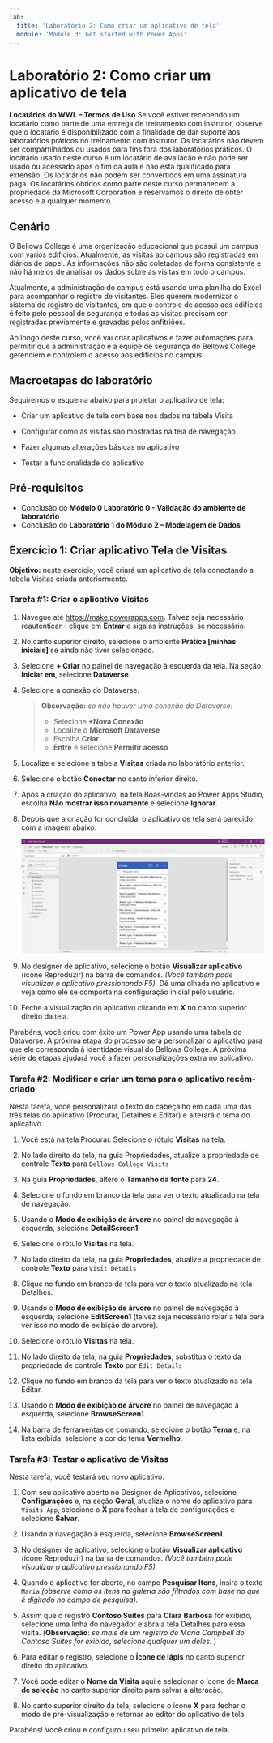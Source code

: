 ```yaml
---
lab:
  title: 'Laboratório 2: Como criar um aplicativo de tela'
  module: 'Module 3: Get started with Power Apps'
---
```


# Laboratório 2: Como criar um aplicativo de tela

**Locatários do WWL – Termos de Uso** Se você estiver recebendo um locatário como parte de uma entrega de treinamento com instrutor, observe que o locatário é disponibilizado com a finalidade de dar suporte aos laboratórios práticos no treinamento com instrutor. Os locatários não devem ser compartilhados ou usados para fins fora dos laboratórios práticos. O locatário usado neste curso é um locatário de avaliação e não pode ser usado ou acessado após o fim da aula e não está qualificado para extensão. Os locatários não podem ser convertidos em uma assinatura paga. Os locatários obtidos como parte deste curso permanecem a propriedade da Microsoft Corporation e reservamos o direito de obter acesso e a qualquer momento. 

## Cenário

O Bellows College é uma organização educacional que possui um campus com vários edifícios. Atualmente, as visitas ao campus são registradas em diários de papel. As informações não são coletadas de forma consistente e não há meios de analisar os dados sobre as visitas em todo o campus.

Atualmente, a administração do campus está usando uma planilha do Excel para acompanhar o registro de visitantes. Eles querem modernizar o sistema de registro de visitantes, em que o controle de acesso aos edifícios é feito pelo pessoal de segurança e todas as visitas precisam ser registradas previamente e gravadas pelos anfitriões.

Ao longo deste curso, você vai criar aplicativos e fazer automações para permitir que a administração e a equipe de segurança do Bellows College gerenciem e controlem o acesso aos edifícios no campus.


## Macroetapas do laboratório

Seguiremos o esquema abaixo para projetar o aplicativo de tela:

- Criar um aplicativo de tela com base nos dados na tabela Visita

- Configurar como as visitas são mostradas na tela de navegação

- Fazer algumas alterações básicas no aplicativo

- Testar a funcionalidade do aplicativo

## Pré-requisitos

- Conclusão do **Módulo 0 Laboratório 0 - Validação do ambiente de laboratório**
- Conclusão do **Laboratório 1 do Módulo 2 – Modelagem de Dados**


## Exercício 1: Criar aplicativo Tela de Visitas

**Objetivo:** neste exercício, você criará um aplicativo de tela conectando a tabela Visitas criada anteriormente.


### Tarefa \#1: Criar o aplicativo Visitas

1.  Navegue até <https://make.powerapps.com>. Talvez seja necessário reautenticar - clique em **Entrar** e siga as instruções, se necessário.

2.  No canto superior direito, selecione o ambiente **Prática [minhas iniciais]** se ainda não tiver selecionado.

3.  Selecione **+ Criar** no painel de navegação à esquerda da tela. Na seção **Iniciar em**, selecione **Dataverse**.

4.  Selecione a conexão do Dataverse.

    > **Observação:** *se não houver uma conexão do Dataverse:*
    > - Selecione **+Nova Conexão**
    > - Localize o **Microsoft Dataverse**
    > - Escolha **Criar**
    > - **Entre** e selecione **Permitir acesso**

5.  Localize e selecione a tabela **Visitas** criada no laboratório anterior.

6.  Selecione o botão **Conectar** no canto inferior direito.

7.  Após a criação do aplicativo, na tela Boas-vindas ao Power Apps Studio, escolha **Não mostrar isso novamente** e selecione **Ignorar**.

8.  Depois que a criação for concluída, o aplicativo de tela será parecido com a imagem abaixo:

    ![Aplicativo de tela criado com base nos dados de Visita.](media/2-canvas-app-from-data.png)

9.  No designer de aplicativo, selecione o botão **Visualizar aplicativo** (ícone Reproduzir) na barra de comandos. *(Você também pode visualizar o aplicativo pressionando F5).* Dê uma olhada no aplicativo e veja como ele se comporta na configuração inicial pelo usuário.

10. Feche a visualização do aplicativo clicando em **X** no canto superior direito da tela.

Parabéns, você criou com êxito um Power App usando uma tabela do Dataverse. A próxima etapa do processo será personalizar o aplicativo para que ele corresponda à identidade visual do Bellows College. A próxima série de etapas ajudará você a fazer personalizações extra no aplicativo.


### Tarefa \#2: Modificar e criar um tema para o aplicativo recém-criado

Nesta tarefa, você personalizará o texto do cabeçalho em cada uma das três telas do aplicativo (Procurar, Detalhes e Editar) e alterará o tema do aplicativo. 

1.  Você está na tela Procurar. Selecione o rótulo **Visitas** na tela.

1.  No lado direito da tela, na guia Propriedades, atualize a propriedade de controle **Texto** para `Bellows College Visits`

1.  Na guia **Propriedades**, altere o **Tamanho da fonte** para **24**. 

1.  Selecione o fundo em branco da tela para ver o texto atualizado na tela de navegação. 

1.  Usando o **Modo de exibição de árvore** no painel de navegação à esquerda, selecione **DetailScreen1**. 

1.  Selecione o rótulo **Visitas** na tela.

1.  No lado direito da tela, na guia **Propriedades**, atualize a propriedade de controle **Texto** para `Visit Details`

1.  Clique no fundo em branco da tela para ver o texto atualizado na tela Detalhes.

1.  Usando o **Modo de exibição de árvore** no painel de navegação à esquerda, selecione **EditScreen1** (talvez seja necessário rolar a tela para ver isso no modo de exibição de árvore).

1.  Selecione o rótulo **Visitas** na tela.

1.  No lado direito da tela, na guia **Propriedades**, substitua o texto da propriedade de controle **Texto** por `Edit Details`

1.  Clique no fundo em branco da tela para ver o texto atualizado na tela Editar.

1.  Usando o **Modo de exibição de árvore** no painel de navegação à esquerda, selecione **BrowseScreen1**.

1.  Na barra de ferramentas de comando, selecione o botão **Tema** e, na lista exibida, selecione a cor do tema **Vermelho**.


### Tarefa \#3: Testar o aplicativo de Visitas

Nesta tarefa, você testará seu novo aplicativo.

1.  Com seu aplicativo aberto no Designer de Aplicativos, selecione **Configurações** e, na seção **Geral**, atualize o nome do aplicativo para `Visits App`, selecione o **X** para fechar a tela de configurações e selecione **Salvar**.

2.  Usando a navegação à esquerda, selecione **BrowseScreen1**.

3.  No designer de aplicativo, selecione o botão **Visualizar aplicativo** (ícone Reproduzir) na barra de comandos. *(Você também pode visualizar o aplicativo pressionando F5).*

4.  Quando o aplicativo for aberto, no campo **Pesquisar Itens**, insira o texto `Maria`
     *(observe como os itens na galeria são filtrados com base no que é digitado no campo de pesquisa).*

5.  Assim que o registro **Contoso Suites** para **Clara Barbosa** for exibido, selecione uma linha do navegador e abra a tela Detalhes para essa visita. (**Observação**: *se mais de um registro de Maria Campbell do Contoso Suites for exibido, selecione qualquer um deles.* )

6.  Para editar o registro, selecione o **Ícone de lápis** no canto superior direito do aplicativo.

7.  Você pode editar o **Nome da Visita** aqui e selecionar o ícone de **Marca de seleção** no canto superior direito para salvar a alteração.

8.  No canto superior direito da tela, selecione o ícone **X** para fechar o modo de pré-visualização e retornar ao editor do aplicativo de tela.

Parabéns! Você criou e configurou seu primeiro aplicativo de tela.

